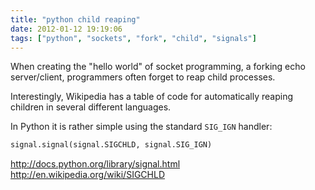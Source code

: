 ```yaml
---
title: "python child reaping"
date: 2012-01-12 19:19:06
tags: ["python", "sockets", "fork", "child", "signals"]
---
```


When creating the "hello world" of socket programming, a forking echo
server/client, programmers often forget to reap child processes. 

Interestingly, Wikipedia has a table of code for automatically reaping children
in several different languages.

In Python it is rather simple using the standard `SIG_IGN` handler:

```python
signal.signal(signal.SIGCHLD, signal.SIG_IGN)
```

http://docs.python.org/library/signal.html
http://en.wikipedia.org/wiki/SIGCHLD
